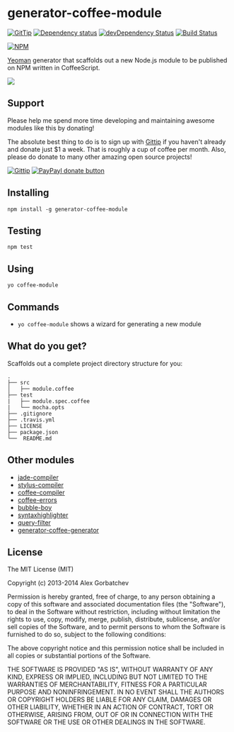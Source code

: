 # generator-coffee-module

[![GitTip](http://img.shields.io/gittip/alexgorbatchev.svg?style=flat)](https://www.gittip.com/alexgorbatchev/)
[![Dependency status](http://img.shields.io/david/alexgorbatchev/generator-coffee-module.svg?style=flat)](https://david-dm.org/alexgorbatchev/generator-coffee-module)
[![devDependency Status](http://img.shields.io/dev/alexgorbatchev/generator-coffee-module.svg?style=flat)](https://david-dm.org/alexgorbatchev/generator-coffee-module#info=devDependencies)
[![Build Status](http://img.shields.io/alexgorbatchev/generator-coffee-module.svg?style=flat&branch=master)](https://travis-ci.org/alexgorbatchev/generator-coffee-module)

[![NPM](https://nodei.co/npm/generator-coffee-module.svg?style=flat)](https://npmjs.org/package/generator-coffee-module)

[Yeoman](http://yeoman.io) generator that scaffolds out a new Node.js module to be published on NPM written in CoffeeScript.

![](http://i.imgur.com/JHaAlBJ.png)

## Support

Please help me spend more time developing and maintaining awesome modules like this by donating!

The absolute best thing to do is to sign up with [Gittip](http://gittip.com) if you haven't already and donate just $1 a week. That is roughly a cup of coffee per month. Also, please do donate to many other amazing open source projects!

[![Gittip](http://img.shields.io/gittip/alexgorbatchev.png?style=flat)](https://www.gittip.com/alexgorbatchev/)
[![PayPayl donate button](http://img.shields.io/paypal/donate.png?color=yellow?style=flat)](https://www.paypal.com/cgi-bin/webscr?cmd=_s-xclick&hosted_button_id=PSDPM9268P8RW "Donate once-off to this project using Paypal")

## Installing

    npm install -g generator-coffee-module

## Testing

    npm test

## Using

    yo coffee-module

## Commands

* `yo coffee-module` shows a wizard for generating a new module

## What do you get?

Scaffolds out a complete project directory structure for you:

    .
    ├── src
    │   ├── module.coffee
    ├── test
    |   ├── module.spec.coffee
    |   └── mocha.opts
    ├── .gitignore
    ├── .travis.yml
    ├── LICENSE
    ├── package.json
    └──  README.md

## Other modules

* [jade-compiler](https://github.com/alexgorbatchev/jade-compiler)
* [stylus-compiler](https://github.com/alexgorbatchev/stylus-compiler)
* [coffee-compiler](https://github.com/alexgorbatchev/coffee-compiler)
* [coffee-errors](https://github.com/alexgorbatchev/coffee-errors)
* [bubble-boy](https://github.com/alexgorbatchev/bubble-boy)
* [syntaxhighlighter](https://github.com/alexgorbatchev/syntaxhighlighter)
* [query-filter](https://github.com/alexgorbatchev/query-filter)
* [generator-coffee-generator](https://github.com/alexgorbatchev/generator-coffee-generator)

## License

The MIT License (MIT)

Copyright (c) 2013-2014 Alex Gorbatchev

Permission is hereby granted, free of charge, to any person obtaining a copy
of this software and associated documentation files (the "Software"), to deal
in the Software without restriction, including without limitation the rights
to use, copy, modify, merge, publish, distribute, sublicense, and/or sell
copies of the Software, and to permit persons to whom the Software is
furnished to do so, subject to the following conditions:

The above copyright notice and this permission notice shall be included in
all copies or substantial portions of the Software.

THE SOFTWARE IS PROVIDED "AS IS", WITHOUT WARRANTY OF ANY KIND, EXPRESS OR
IMPLIED, INCLUDING BUT NOT LIMITED TO THE WARRANTIES OF MERCHANTABILITY,
FITNESS FOR A PARTICULAR PURPOSE AND NONINFRINGEMENT. IN NO EVENT SHALL THE
AUTHORS OR COPYRIGHT HOLDERS BE LIABLE FOR ANY CLAIM, DAMAGES OR OTHER
LIABILITY, WHETHER IN AN ACTION OF CONTRACT, TORT OR OTHERWISE, ARISING FROM,
OUT OF OR IN CONNECTION WITH THE SOFTWARE OR THE USE OR OTHER DEALINGS IN
THE SOFTWARE.
